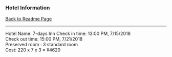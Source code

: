 ### Hotel Information
[Back to Readme Page](https://github.com/YiheWang/CS4320PlanTripProject)
***
Hotel Name: 7-days Inn
Check in time: 13:00 PM, 7/15/2018<br>
Check out time: 15:00 PM, 7/21/2018<br>
Preserved room : 3 standard room<br>
Cost: 220 x 7 x 3 = ¥4620<br>
